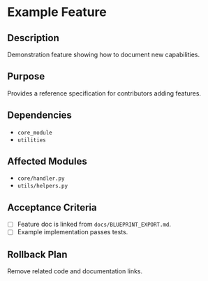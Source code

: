 # Example Feature

## Description
Demonstration feature showing how to document new capabilities.

## Purpose
Provides a reference specification for contributors adding features.

## Dependencies
- `core_module`
- `utilities`

## Affected Modules
- `core/handler.py`
- `utils/helpers.py`

## Acceptance Criteria
- [ ] Feature doc is linked from `docs/BLUEPRINT_EXPORT.md`.
- [ ] Example implementation passes tests.

## Rollback Plan
Remove related code and documentation links.

